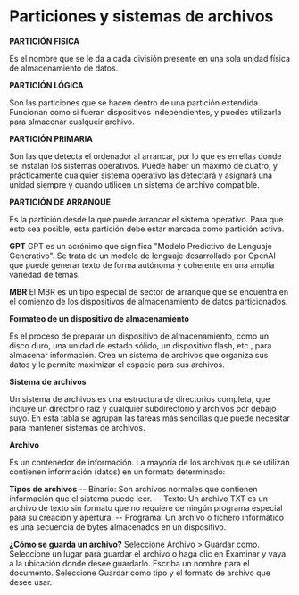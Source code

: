 # Particiones y sistemas de archivos

**PARTICIÓN FISICA**

Es el nombre que se le da a cada división presente en una sola unidad física de almacenamiento de datos.

**PARTICIÓN LÓGICA**

Son las particiones que se hacen dentro de una partición extendida. Funcionan como si fueran dispositivos independientes, y puedes utilizarla para almacenar cualqueir archivo.

**PARTICIÓN PRIMARIA**

Son las que detecta el ordenador al arrancar, por lo que es en ellas donde se instalan los sistemas operativos. Puede haber un máximo de cuatro, y prácticamente cualquier sistema operativo las detectará y asignará una unidad siempre y cuando utilicen un sistema de archivo compatible.

**PARTICIÓN DE ARRANQUE**

Es la partición desde la que puede arrancar el sistema operativo. Para que esto sea posible, esta partición debe estar marcada como partición activa.

**GPT**
GPT es un acrónimo que significa "Modelo Predictivo de Lenguaje Generativo". Se trata de un modelo de lenguaje desarrollado por OpenAI que puede generar texto de forma autónoma y coherente en una amplia variedad de temas.

**MBR**
El MBR es un tipo especial de sector de arranque que se encuentra en el comienzo de los dispositivos de almacenamiento de datos particionados.

**Formateo de un dispositivo de almacenamiento**

Es el proceso de preparar un dispositivo de almacenamiento, como un disco duro, una unidad de estado sólido, un dispositivo flash, etc., para almacenar información. Crea un sistema de archivos que organiza sus datos y le permite maximizar el espacio para sus archivos.

**Sistema de archivos**

Un sistema de archivos es una estructura de directorios completa, que incluye un directorio raíz y cualquier subdirectorio y archivos por debajo suyo. En esta tabla se agrupan las tareas más sencillas que puede necesitar para mantener sistemas de archivos.

**Archivo**

Es un contenedor de información. La mayoría de los archivos que se utilizan contienen información (datos) en un formato determinado:

**Tipos de archivos**
-- Binario: Son archivos normales que contienen información que el sistema puede leer.
-- Texto: Un archivo TXT es un archivo de texto sin formato que no requiere de ningún programa especial para su creación y apertura.
-- Programa: Un archivo​ o fichero​ informático es una secuencia de bytes almacenados en un dispositivo.

**¿Cómo se guarda un archivo?**
Seleccione Archivo > Guardar como. Seleccione un lugar para guardar el archivo o haga clic en Examinar y vaya a la ubicación donde desee guardarlo. Escriba un nombre para el documento. Seleccione Guardar como tipo y el formato de archivo que desee usar.
